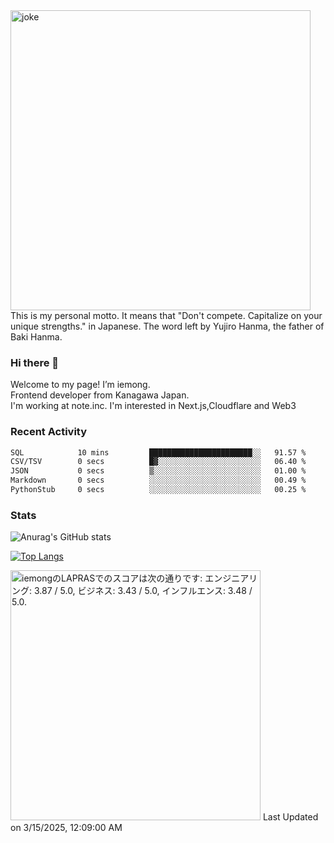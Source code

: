 <img width="480" src="https://text-pict.vercel.app/%E7%AB%B6%E3%81%86%E3%81%AA%E6%8C%81%E3%81%A1%E5%91%B3%E3%82%92%E6%B4%BB%E3%81%8B%E3%81%9B" alt="joke" />
This is my personal motto. It means that "Don't compete. Capitalize on your unique strengths." in Japanese. The word left by Yujiro Hanma, the father of Baki Hanma.


### Hi there 🍵
Welcome to my page! I’m iemong.   
Frontend developer from Kanagawa Japan.   
I'm working at note.inc.
I'm interested in Next.js,Cloudflare and Web3

### Recent Activity
<!--START_SECTION:waka-->

```txt
SQL            10 mins         ███████████████████████░░   91.57 %
CSV/TSV        0 secs          █▓░░░░░░░░░░░░░░░░░░░░░░░   06.40 %
JSON           0 secs          ▒░░░░░░░░░░░░░░░░░░░░░░░░   01.00 %
Markdown       0 secs          ░░░░░░░░░░░░░░░░░░░░░░░░░   00.49 %
PythonStub     0 secs          ░░░░░░░░░░░░░░░░░░░░░░░░░   00.25 %
```

<!--END_SECTION:waka-->

### Stats

![Anurag's GitHub stats](https://github-readme-stats-taupe-psi.vercel.app/api?username=iemong&count_private=true&show_icons=true&theme=dracula)


[![Top Langs](https://github-readme-stats-taupe-psi.vercel.app/api/top-langs/?username=iemong&layout=compact&theme=dracula)](https://github.com/anuraghazra/github-readme-stats)


<!--START_SECTION:lapras-card-->
<p ><a href="https://lapras.com/public/iemong" target="_blank" rel="noopener noreferrer"><img alt="iemongのLAPRASでのスコアは次の通りです: エンジニアリング: 3.87 / 5.0, ビジネス: 3.43 / 5.0, インフルエンス: 3.48 / 5.0." src="https://lapras-card-generator.vercel.app/api/svg?e=3.87&b=3.43&i=3.48&b1=%23020E27&b2=%230E5593&i1=%23030E21&i2=%231688BF&l=ja" width="400" ></a>  
Last Updated on 3/15/2025, 12:09:00 AM</p>
<!--END_SECTION:lapras-card-->
